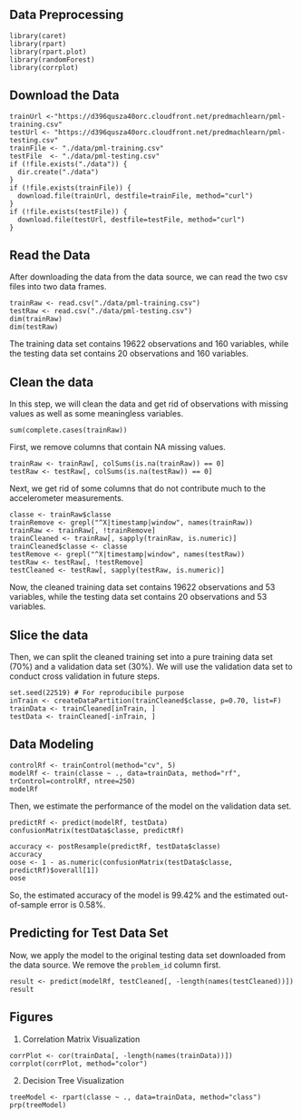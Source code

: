 ## Data Preprocessing  
```{r, cache = T}
library(caret)
library(rpart)
library(rpart.plot)
library(randomForest)
library(corrplot)
```
## Download the Data
```{r, cache = T}
trainUrl <-"https://d396qusza40orc.cloudfront.net/predmachlearn/pml-training.csv"
testUrl <- "https://d396qusza40orc.cloudfront.net/predmachlearn/pml-testing.csv"
trainFile <- "./data/pml-training.csv"
testFile  <- "./data/pml-testing.csv"
if (!file.exists("./data")) {
  dir.create("./data")
}
if (!file.exists(trainFile)) {
  download.file(trainUrl, destfile=trainFile, method="curl")
}
if (!file.exists(testFile)) {
  download.file(testUrl, destfile=testFile, method="curl")
}
```  
## Read the Data
After downloading the data from the data source, we can read the two csv files into two data frames.  
```{r, cache = T}
trainRaw <- read.csv("./data/pml-training.csv")
testRaw <- read.csv("./data/pml-testing.csv")
dim(trainRaw)
dim(testRaw)
```
The training data set contains 19622 observations and 160 variables, while the testing data set contains 20 observations and 160 variables.

## Clean the data
In this step, we will clean the data and get rid of observations with missing values as well as some meaningless variables.
```{r, cache = T}
sum(complete.cases(trainRaw))
```
First, we remove columns that contain NA missing values.
```{r, cache = T}
trainRaw <- trainRaw[, colSums(is.na(trainRaw)) == 0] 
testRaw <- testRaw[, colSums(is.na(testRaw)) == 0] 
```  
Next, we get rid of some columns that do not contribute much to the accelerometer measurements.
```{r, cache = T}
classe <- trainRaw$classe
trainRemove <- grepl("^X|timestamp|window", names(trainRaw))
trainRaw <- trainRaw[, !trainRemove]
trainCleaned <- trainRaw[, sapply(trainRaw, is.numeric)]
trainCleaned$classe <- classe
testRemove <- grepl("^X|timestamp|window", names(testRaw))
testRaw <- testRaw[, !testRemove]
testCleaned <- testRaw[, sapply(testRaw, is.numeric)]
```
Now, the cleaned training data set contains 19622 observations and 53 variables, while the testing data set contains 20 observations and 53 variables.

## Slice the data
Then, we can split the cleaned training set into a pure training data set (70%) and a validation data set (30%). We will use the validation data set to conduct cross validation in future steps.  
```{r, cache = T}
set.seed(22519) # For reproducibile purpose
inTrain <- createDataPartition(trainCleaned$classe, p=0.70, list=F)
trainData <- trainCleaned[inTrain, ]
testData <- trainCleaned[-inTrain, ]
```

## Data Modeling   
```{r, cache = T}
controlRf <- trainControl(method="cv", 5)
modelRf <- train(classe ~ ., data=trainData, method="rf", trControl=controlRf, ntree=250)
modelRf
```
Then, we estimate the performance of the model on the validation data set.  
```{r, cache = T}
predictRf <- predict(modelRf, testData)
confusionMatrix(testData$classe, predictRf)
```
```{r, cache = T}
accuracy <- postResample(predictRf, testData$classe)
accuracy
oose <- 1 - as.numeric(confusionMatrix(testData$classe, predictRf)$overall[1])
oose
```
So, the estimated accuracy of the model is 99.42% and the estimated out-of-sample error is 0.58%.

## Predicting for Test Data Set
Now, we apply the model to the original testing data set downloaded from the data source. We remove the `problem_id` column first.  
```{r, cache = T}
result <- predict(modelRf, testCleaned[, -length(names(testCleaned))])
result
```  

## Figures
1. Correlation Matrix Visualization  
```{r, cache = T}
corrPlot <- cor(trainData[, -length(names(trainData))])
corrplot(corrPlot, method="color")
```
2. Decision Tree Visualization
```{r, cache = T}
treeModel <- rpart(classe ~ ., data=trainData, method="class")
prp(treeModel)
```
